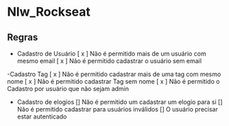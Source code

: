 # Nlw_Rockseat

## Regras
- Cadastro de Usuário
[ x ] Não é permitido mais de um usuário com mesmo email 
[ x ] Não é permitido cadastrar o usuário sem email

-Cadastro Tag
[ x ] Não é permitido cadastrar mais de uma tag com mesmo nome
[ x ] Não é permitido cadastrar Tag sem nome
[ x ] Não é permitido o Cadastro por usuário que não sejam admin

- Cadastro de elogios
[] Não é permitido um cadastrar um elogio para si
[] Não é permitido cadastrar para usuários inválidos
[] O usuário precisar estar autenticado
